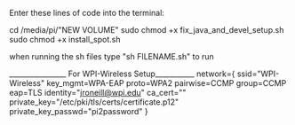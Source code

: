 Enter these lines of code into the terminal:

cd /media/pi/"NEW VOLUME"
sudo chmod +x fix_java_and_devel_setup.sh
sudo chmod +x install_spot.sh

when running the sh files type "sh FILENAME.sh" to run


________________ For WPI-Wireless Setup___________
network={
        ssid="WPI-Wireless"
        key_mgmt=WPA-EAP
        proto=WPA2
        pairwise=CCMP
        group=CCMP
        eap=TLS
        identity="jroneill@wpi.edu"
        ca_cert=""
        private_key="/etc/pki/tls/certs/certificate.p12"
        private_key_passwd="pi2password"
}

